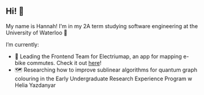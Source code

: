 ## Hi! 🌌

My name is Hannah! I'm in my 2A term studying software engineering at the University of Waterloo 🌱

I’m currently:
- 🔭 Leading the Frontend Team for Electriumap, an app for mapping e-bike commutes. Check it out [here](https://github.com/Electrium-Mobility/electriumap)!
- 🗺️ Researching how to improve sublinear algorithms for quantum graph colouring in the Early Undergraduate Research Experience Program w Helia Yazdanyar
<!--
**hannahwiens/hannahwiens** is a ✨ _special_ ✨ repository because its `README.md` (this file) appears on your GitHub profile.

Here are some ideas to get you started:

- 🔭 I’m currently working on ...
- 🌱 I’m currently learning ...
- 👯 I’m looking to collaborate on ...
- 🤔 I’m looking for help with ...
- 💬 Ask me about ...
- 📫 How to reach me: ...
- 😄 Pronouns: ...
- ⚡ Fun fact: ...
-->
